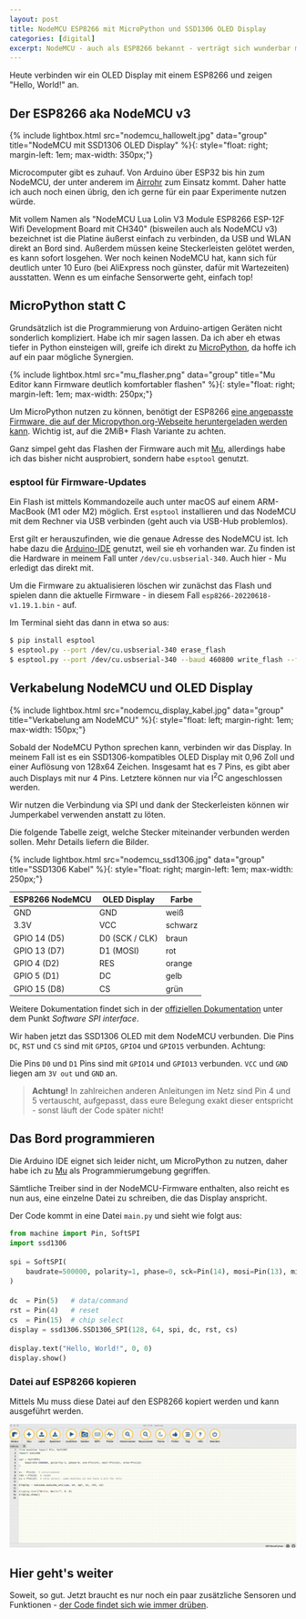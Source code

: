 ```yaml
---
layout: post
title: NodeMCU ESP8266 mit MicroPython und SSD1306 OLED Display
categories: [digital]
excerpt: NodeMCU - auch als ESP8266 bekannt - verträgt sich wunderbar mit einem 0,96 Zoll OLED-Display via SPI - wenn man weiß, wie es geht.
---
```


Heute verbinden wir ein OLED Display mit einem ESP8266 und zeigen "Hello, World!" an.

## Der ESP8266 aka NodeMCU v3

{% include lightbox.html src="nodemcu_hallowelt.jpg" data="group" title="NodeMCU mit SSD1306 OLED Display" %}{: style="float: right; margin-left: 1em; max-width: 350px;"}

Microcomputer gibt es zuhauf. Von Arduino über ESP32 bis hin zum NodeMCU, der unter anderem im [Airrohr](https://sensor.community/de/sensors/airrohr/) zum Einsatz kommt. Daher hatte ich auch noch einen übrig, den ich gerne für ein paar Experimente nutzen würde.

Mit vollem Namen als "NodeMCU Lua Lolin V3 Module ESP8266 ESP-12F Wifi Development Board mit CH340" (bisweilen auch als NodeMCU v3) bezeichnet ist die Platine äußerst einfach zu verbinden, da USB und WLAN direkt an Bord sind. Außerdem müssen keine Steckerleisten gelötet werden, es kann sofort losgehen. Wer noch keinen NodeMCU hat, kann sich für deutlich unter 10 Euro (bei AliExpress noch günster, dafür mit Wartezeiten) ausstatten. Wenn es um einfache Sensorwerte geht, einfach top!

## MicroPython statt C

Grundsätzlich ist die Programmierung von Arduino-artigen Geräten nicht sonderlich kompliziert. Habe ich mir sagen lassen. Da ich aber eh etwas tiefer in Python einsteigen will, greife ich direkt zu [MicroPython](https://micropython.org), da hoffe ich auf ein paar mögliche Synergien.

{% include lightbox.html src="mu_flasher.png" data="group" title="Mu Editor kann Firmware deutlich komfortabler flashen" %}{: style="float: right; margin-left: 1em; max-width: 250px;"}

Um MicroPython nutzen zu können, benötigt der ESP8266 [eine angepasste Firmware, die auf der Micropython.org-Webseite heruntergeladen werden kann](https://micropython.org/download/esp8266/). Wichtig ist, auf die 2MiB+ Flash Variante zu achten. 

Ganz simpel geht das Flashen der Firmware auch mit [Mu](https://codewith.mu), allerdings habe ich das bisher nicht ausprobiert, sondern habe `esptool` genutzt.

### esptool für Firmware-Updates

Ein Flash ist mittels Kommandozeile auch unter macOS auf einem ARM-MacBook (M1 oder M2) möglich. Erst `esptool` installieren und das NodeMCU mit dem Rechner via USB verbinden (geht auch via USB-Hub problemlos). 

Erst gilt er herauszufinden, wie die genaue Adresse des NodeMCU ist. Ich habe dazu die [Arduino-IDE](https://www.arduino.cc/en/software) genutzt, weil sie eh vorhanden war. Zu finden ist die Hardware in meinem Fall unter `/dev/cu.usbserial-340`. Auch hier - Mu erledigt das direkt mit.

Um die Firmware zu aktualisieren löschen wir zunächst das Flash und spielen dann die aktuelle Firmware - in diesem Fall `esp8266-20220618-v1.19.1.bin` - auf.

Im Terminal sieht das dann in etwa so aus:

```bash
$ pip install esptool
$ esptool.py --port /dev/cu.usbserial-340 erase_flash
$ esptool.py --port /dev/cu.usbserial-340 --baud 460800 write_flash --flash_size=detect 0 esp8266-20220618-v1.19.1.bin
```


## Verkabelung NodeMCU und OLED Display

{% include lightbox.html src="nodemcu_display_kabel.jpg" data="group" title="Verkabelung am NodeMCU" %}{: style="float: left; margin-right: 1em; max-width: 150px;"}

Sobald der NodeMCU Python sprechen kann, verbinden wir das Display. In meinem Fall ist es ein SSD1306-kompatibles OLED Display mit 0,96 Zoll und einer Auflösung von 128x64 Zeichen. Insgesamt hat es 7 Pins, es gibt aber auch Displays mit nur 4 Pins. Letztere können nur via I<sup>2</sup>C angeschlossen werden. 

Wir nutzen die Verbindung via SPI und dank der Steckerleisten können wir Jumperkabel verwenden anstatt zu löten.

Die folgende Tabelle zeigt, welche Stecker miteinander verbunden werden sollen. Mehr Details liefern die Bilder.

{% include lightbox.html src="nodemcu_ssd1306.jpg" data="group" title="SSD1306 Kabel" %}{: style="float: right; margin-left: 1em; max-width: 250px;"}

| ESP8266 NodeMCU | OLED Display | Farbe |
| --- | --- | --- |
| GND | GND | weiß |
| 3.3V | VCC | schwarz |
| GPIO 14 (D5) | D0 (SCK / CLK) | braun |
| GPIO 13 (D7) | D1 (MOSI) | rot |
| GPIO 4 (D2) | RES | orange |
| GPIO 5 (D1) | DC | gelb |
| GPIO 15 (D8) | CS | grün |

Weitere Dokumentation findet sich in der [offiziellen Dokumentation](https://docs.micropython.org/en/latest/esp8266/tutorial/ssd1306.html) unter dem Punkt _Software SPI interface_.  

Wir haben jetzt das SSD1306 OLED mit dem NodeMCU verbunden. Die Pins `DC`, `RST` und `CS` sind mit `GPIO5`, `GPIO4` und `GPIO15` verbunden. Achtung:

Die Pins `D0` und `D1` Pins sind mit `GPIO14` und `GPIO13` verbunden. `VCC` und `GND` liegen am `3V out` und `GND` an.

> **Achtung!** In zahlreichen anderen Anleitungen im Netz sind Pin 4 und 5 vertauscht, aufgepasst, dass eure Belegung exakt dieser entspricht - sonst läuft der Code später nicht!

## Das Bord programmieren

Die Arduino IDE eignet sich leider nicht, um MicroPython zu nutzen, daher habe ich zu [Mu](https://codewith.mu) als Programmierumgebung gegriffen.

Sämtliche Treiber sind in der NodeMCU-Firmware enthalten, also reicht es nun aus, eine einzelne Datei zu schreiben, die das Display anspricht.

Der Code kommt in eine Datei `main.py` und sieht wie folgt aus:

```python
from machine import Pin, SoftSPI
import ssd1306

spi = SoftSPI(
    baudrate=500000, polarity=1, phase=0, sck=Pin(14), mosi=Pin(13), miso=Pin(12)
)

dc  = Pin(5)   # data/command
rst = Pin(4)   # reset
cs  = Pin(15)  # chip select
display = ssd1306.SSD1306_SPI(128, 64, spi, dc, rst, cs)

display.text("Hello, World!", 0, 0)
display.show()
```

### Datei auf ESP8266 kopieren

Mittels Mu muss diese Datei auf den ESP8266 kopiert werden und kann ausgeführt werden.

![Kopieren von Dateien in Mu](/images/upload_mainpy.gif)

## Hier geht's weiter

Soweit, so gut. Jetzt braucht es nur noch ein paar zusätzliche Sensoren und Funktionen - [der Code findet sich wie immer drüben](https://github.com/yauh/nodemcu).